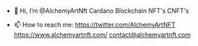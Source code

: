- 👋 Hi, I’m @AlchemyArtNft Cardano Blockchain NFT's CNFT's

- 📫 How to reach me: https://twitter.com/AlchemyArtNFT https://www.alchemyartnft.com/ contact@alchemyartnft.com

<!---
AlchemyArtNft/AlchemyArtNft is a ✨ special ✨ repository because its `README.md` (this file) appears on your GitHub profile.
You can click the Preview link to take a look at your changes.
--->
